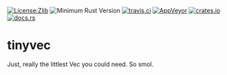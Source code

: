 [![License:Zlib](https://img.shields.io/badge/License-Zlib-brightgreen.svg)](https://opensource.org/licenses/Zlib)
![Minimum Rust Version](https://img.shields.io/badge/Min%20Rust-1.36-green.svg)
[![travis.ci](https://travis-ci.org/Lokathor/tinyvec.svg?branch=master)](https://travis-ci.org/Lokathor/tinyvec)
[![AppVeyor](https://ci.appveyor.com/api/projects/status/wfnu1tyudka6jbk1/branch/master?svg=true)](https://ci.appveyor.com/project/Lokathor/tinyvec/branch/master)
[![crates.io](https://img.shields.io/crates/v/tinyvec.svg)](https://crates.io/crates/tinyvec)
[![docs.rs](https://docs.rs/tinyvec/badge.svg)](https://docs.rs/tinyvec/)

# tinyvec

Just, really the littlest Vec you could need. So smol.
